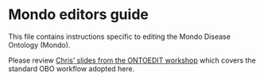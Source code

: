 # Mondo editors guide

This file contains instructions specific to editing the Mondo Disease Ontology (Mondo).

Please review [Chris’ slides from the ONTOEDIT workshop](https://docs.google.com/presentation/d/1JPAaDl6Nitxet9NVqWI30eIygcerYAjdMIGmxbRtIn0/edit) which covers the standard OBO workflow adopted here. 
